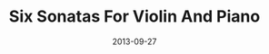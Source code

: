 ---
discogs_id: 4944345
discogs_master_id: 1115060
title: Six Sonatas For Violin And Piano
artists: ['Keith Jarrett', 'Michelle Makarski']
date: 2013-09-27
genre: ['Classical']
image: Six Sonatas For Violin And Piano-4944345.jpg
label: ECM Records
country: Germany
---